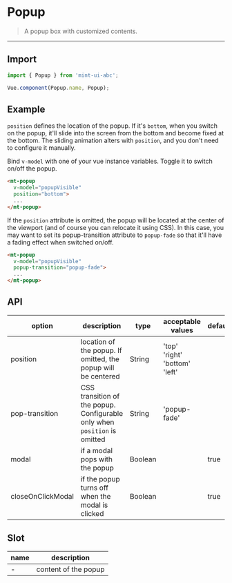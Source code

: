 # Popup

> A popup box with customized contents.

-------------

## Import

```javascript
import { Popup } from 'mint-ui-abc';

Vue.component(Popup.name, Popup);
```

## Example

`position` defines the location of the popup. If it's `bottom`, when you switch on the popup, it'll slide into the screen from the bottom and become fixed at the bottom. The sliding animation alters with `position`, and you don't need to configure it manually.

Bind `v-model` with one of your vue instance variables. Toggle it to switch on/off the popup.

```html
<mt-popup
  v-model="popupVisible"
  position="bottom">
  ...
</mt-popup>
```

If the `position` attribute is omitted, the popup will be located at the center of the viewport (and of course you can relocate it using CSS). In this case, you may want to set its popup-transition attribute to `popup-fade` so that it'll have a fading effect when switched on/off.

```html
<mt-popup
  v-model="popupVisible"
  popup-transition="popup-fade">
  ...
</mt-popup>
```

## API
| option | description | type | acceptable values | default |
|------|-------|---------|-------|--------|
| position | location of the popup. If omitted, the popup will be centered  | String | 'top'<br>'right'<br>'bottom'<br>'left' | |
| pop-transition | CSS transition of the popup. Configurable only when `position` is omitted | String | 'popup-fade' | |
| modal | if a modal pops with the popup | Boolean | | true |
| closeOnClickModal | if the popup turns off when the modal is clicked | Boolean | | true |

## Slot
| name | description |
|------|--------|
| - | content of the popup |
